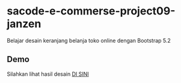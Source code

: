 # sacode-e-commerse-project09-janzen
Belajar desain keranjang belanja toko online dengan Bootstrap 5.2


## Demo

Silahkan lihat hasil desain [DI SINI](https://janzenfaidiban.github.io/sacode-e-commerse-project09-janzen/)